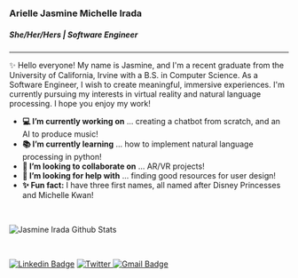 ### Arielle Jasmine Michelle Irada
##### _She/Her/Hers_ | Software Engineer
---

✨ Hello everyone! My name is Jasmine, and I'm a recent graduate from the University of California, Irvine with a B.S. in Computer Science. As a Software Engineer, I wish to create meaningful, immersive experiences. I'm currently pursuing my interests in virtual reality and natural language processing. I hope you enjoy my work!

- **💻 I’m currently working on** ... creating a chatbot from scratch, and an AI to produce music!
- **📚 I’m currently learning** ... how to implement natural language processing in python!
- **🤝 I’m looking to collaborate on** ... AR/VR projects!
- **🙇 I’m looking for help with** ... finding good resources for user design!
- **✨ Fun fact:** I have three first names, all named after Disney Princesses and Michelle Kwan!


<br />

![Jasmine Irada Github Stats](https://github-readme-stats.vercel.app/api?username=airada&show_icons=true&title_color=2C6975&icon_color=CDE0C9&text_color=6BB2A0&bg_color=FFFFFF)

<br />

[![Linkedin Badge](https://img.shields.io/badge/-LinkedIn-blue?style=flat-square&logo=Linkedin&logoColor=white&link=)](https://www.linkedin.com/in/jasmineirada/)
<a href="https://twitter.com/jasmineirada" target="_blank"><img src="https://img.shields.io/badge/-Twitter-1ca0f1?style=flat-square&labelColor=1ca0f1&logo=twitter&logoColor=white" alt="Twitter">
[![Gmail Badge](https://img.shields.io/badge/-Gmail-c14438?style=flat-square&logo=Gmail&logoColor=white&link=mailto:jasmineirada@gmail.com)](mailto:jasmineirada@gmail.com)
